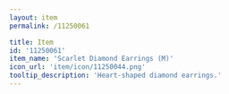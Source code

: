 ```yaml
---
layout: item
permalink: /11250061

title: Item
id: '11250061'
item_name: 'Scarlet Diamond Earrings (M)'
icon_url: 'item/icon/11250044.png'
tooltip_description: 'Heart-shaped diamond earrings.'
---
```

